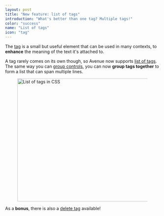 ```yaml
---
layout: post
title: "New feature: list of tags"
introduction: "What's better than one tag? Multiple tags!"
color: "success"
name: "List of tags"
icon: "tag"
---
```


The [tag](/documentation/elements/tag/) is a small but useful element that can be used in many contexts, to **enhance** the meaning of the text it's attached to.

A tag rarely comes on its own though, so Avenue now supports [list of tags](/documentation/elements/tag/#list-of-tags). The same way you can [group controls](together), you can now **group tags together** to form a list that can span multiple lines.

<figure>
  <a href="{{ site.url }}/documentation/elements/tag/#list-of-tags">
    <img src="{{ site.url }}/images/blog/list-of-tags.png" alt="List of tags in CSS" width="660" height="401">
  </a>
</figure>

As a **bonus**, there is also a [delete tag](/documentation/elements/tag/#combinations) available!
